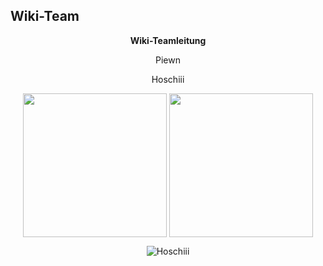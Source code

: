 ## Wiki-Team

<center>  

**Wiki-Teamleitung** 

<left> 

Piewn 
 
</left>
 
<right> 

Hoschiii 
 
</right>

 <img align="center" width="230" eight="90" src="../../../assets/image/Wiki Team/piewn skin.png">  <img align="center" width="230" eight="90" src="../../../assets/image/Wiki Team/Hoschiii-skin.png"> 

<img src="../../../assets/image/Wiki Team/Hoschiii-skin.png" title="Hoschiii" />
